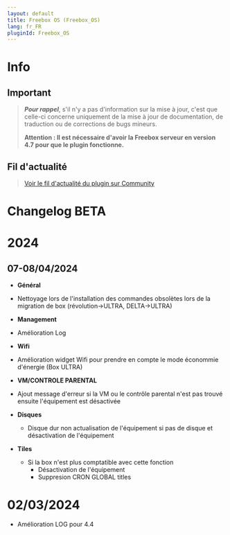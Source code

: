 ```yaml
---
layout: default
title: Freebox OS (Freebox_OS)
lang: fr_FR
pluginId: Freebox_OS
---
```


# Info

## Important

> **_Pour rappel_**, s'il n'y a pas d'information sur la mise à jour, c'est que celle-ci concerne uniquement de la mise à jour de documentation, de traduction ou de corrections de bugs mineurs.
>
> **Attention : Il est nécessaire d'avoir la Freebox serveur en version 4.7 pour que le plugin fonctionne.**

## Fil d'actualité

> [Voir le fil d'actualité du plugin sur Community](https://community.jeedom.com/t/info-plugin-freebox-mise-a-jour-des-composants-de-la-delta-tiles-systeme/30673)

# Changelog BETA

# 2024

## 07-08/04/2024

- **Général**

- Nettoyage lors de l'installation des commandes obsolètes lors de la migration de box (révolution->ULTRA, DELTA->ULTRA)

- **Management**

- Amélioration Log

- **Wifi**

- Amélioration widget Wifi pour prendre en compte le mode économmie d'énergie (Box ULTRA)

- **VM/CONTROLE PARENTAL**

- Ajout message d'erreur si la VM ou le contrôle parental n'est pas trouvé ensuite l'équipement est désactivée

- **Disques**

  - Disque dur non actualisation de l'équipement si pas de disque et désactivation de l'équipement

- **Tiles**

  - Si la box n'est plus comptatible avec cette fonction 
      - Désactivation de l'équipement
      - Suppresion CRON GLOBAL titles

# 02/03/2024

- Amélioration LOG pour 4.4